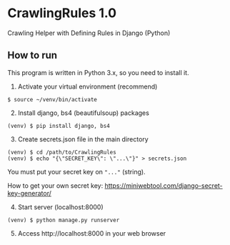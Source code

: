 # CrawlingRules 1.0

Crawling Helper with Defining Rules in Django (Python)

## How to run

This program is written in Python 3.x, so you need to install it.

1. Activate your virtual environment (recommend)

```shell
$ source ~/venv/bin/activate
```

2. Install django, bs4 (beautifulsoup) packages

```shell
(venv) $ pip install django, bs4
```

3. Create secrets.json file in the main directory

```shell
(venv) $ cd /path/to/CrawlingRules
(venv) $ echo "{\"SECRET_KEY\": \"...\"}" > secrets.json
```

You must put your secret key on `"..."` (string).

How to get your own secret key: https://miniwebtool.com/django-secret-key-generator/

4. Start server (localhost:8000)

```shell
(venv) $ python manage.py runserver
```

5. Access http://localhost:8000 in your web browser

